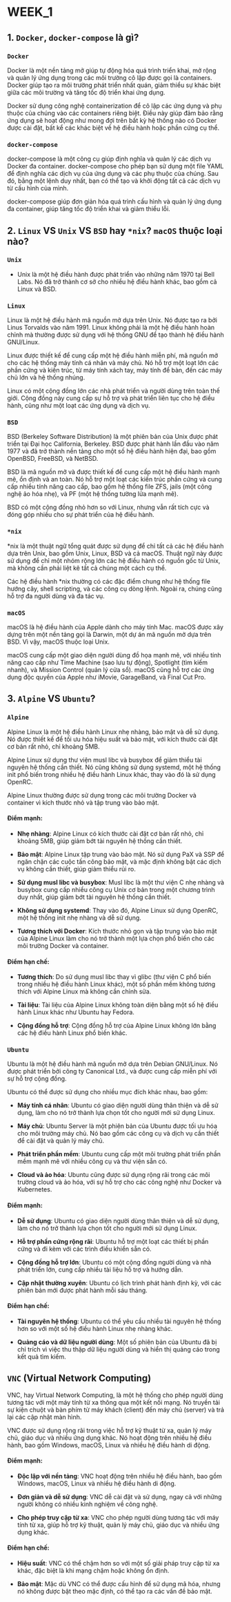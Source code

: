 # WEEK_1

## 1. `Docker`, `docker-compose` là gì?

### `Docker`

Docker là một nền tảng mở giúp tự động hóa quá trình triển khai, mở rộng và quản lý ứng dụng trong các môi trường cô lập được gọi là containers. Docker giúp tạo ra môi trường phát triển nhất quán, giảm thiểu sự khác biệt giữa các môi trường và tăng tốc độ triển khai ứng dụng.

Docker sử dụng công nghệ containerization để cô lập các ứng dụng và phụ thuộc của chúng vào các containers riêng biệt. Điều này giúp đảm bảo rằng ứng dụng sẽ hoạt động như mong đợi trên bất kỳ hệ thống nào có Docker được cài đặt, bất kể các khác biệt về hệ điều hành hoặc phần cứng cụ thể.

### `docker-compose`

docker-compose là một công cụ giúp định nghĩa và quản lý các dịch vụ Docker đa container. docker-compose cho phép bạn sử dụng một file YAML để định nghĩa các dịch vụ của ứng dụng và các phụ thuộc của chúng. Sau đó, bằng một lệnh duy nhất, bạn có thể tạo và khởi động tất cả các dịch vụ từ cấu hình của mình.

docker-compose giúp đơn giản hóa quá trình cấu hình và quản lý ứng dụng đa container, giúp tăng tốc độ triển khai và giảm thiểu lỗi.

## 2. `Linux` VS `Unix` VS `BSD` hay `*nix`? `macOS` thuộc loại nào?

### `Unix`

- Unix là một hệ điều hành được phát triển vào những năm 1970 tại Bell Labs. Nó đã trở thành cơ sở cho nhiều hệ điều hành khác, bao gồm cả Linux và BSD.

### `Linux`

Linux là một hệ điều hành mã nguồn mở dựa trên Unix. Nó được tạo ra bởi Linus Torvalds vào năm 1991. Linux không phải là một hệ điều hành hoàn chỉnh mà thường được sử dụng với hệ thống GNU để tạo thành hệ điều hành GNU/Linux.

Linux được thiết kế để cung cấp một hệ điều hành miễn phí, mã nguồn mở cho các hệ thống máy tính cá nhân và máy chủ. Nó hỗ trợ một loạt lớn các phần cứng và kiến trúc, từ máy tính xách tay, máy tính để bàn, đến các máy chủ lớn và hệ thống nhúng.

Linux có một cộng đồng lớn các nhà phát triển và người dùng trên toàn thế giới. Cộng đồng này cung cấp sự hỗ trợ và phát triển liên tục cho hệ điều hành, cũng như một loạt các ứng dụng và dịch vụ.

### `BSD`

BSD (Berkeley Software Distribution) là một phiên bản của Unix được phát triển tại Đại học California, Berkeley. BSD được phát hành lần đầu vào năm 1977 và đã trở thành nền tảng cho một số hệ điều hành hiện đại, bao gồm OpenBSD, FreeBSD, và NetBSD.

BSD là mã nguồn mở và được thiết kế để cung cấp một hệ điều hành mạnh mẽ, ổn định và an toàn. Nó hỗ trợ một loạt các kiến trúc phần cứng và cung cấp nhiều tính năng cao cấp, bao gồm hệ thống file ZFS, jails (một công nghệ ảo hóa nhẹ), và PF (một hệ thống tường lửa mạnh mẽ).

BSD có một cộng đồng nhỏ hơn so với Linux, nhưng vẫn rất tích cực và đóng góp nhiều cho sự phát triển của hệ điều hành.

### `*nix`

*nix là một thuật ngữ tổng quát được sử dụng để chỉ tất cả các hệ điều hành dựa trên Unix, bao gồm Unix, Linux, BSD và cả macOS. Thuật ngữ này được sử dụng để chỉ một nhóm rộng lớn các hệ điều hành có nguồn gốc từ Unix, mà không cần phải liệt kê tất cả chúng một cách cụ thể.

Các hệ điều hành *nix thường có các đặc điểm chung như hệ thống file hướng cây, shell scripting, và các công cụ dòng lệnh. Ngoài ra, chúng cũng hỗ trợ đa người dùng và đa tác vụ.

### `macOS`

macOS là hệ điều hành của Apple dành cho máy tính Mac. macOS được xây dựng trên một nền tảng gọi là Darwin, một dự án mã nguồn mở dựa trên BSD. Vì vậy, macOS thuộc loại Unix.

macOS cung cấp một giao diện người dùng đồ họa mạnh mẽ, với nhiều tính năng cao cấp như Time Machine (sao lưu tự động), Spotlight (tìm kiếm nhanh), và Mission Control (quản lý cửa sổ). macOS cũng hỗ trợ các ứng dụng độc quyền của Apple như iMovie, GarageBand, và Final Cut Pro.

## 3. `Alpine` VS `Ubuntu`?

### `Alpine`

Alpine Linux là một hệ điều hành Linux nhẹ nhàng, bảo mật và dễ sử dụng. Nó được thiết kế để tối ưu hóa hiệu suất và bảo mật, với kích thước cài đặt cơ bản rất nhỏ, chỉ khoảng 5MB.

Alpine Linux sử dụng thư viện musl libc và busybox để giảm thiểu tài nguyên hệ thống cần thiết. Nó cũng không sử dụng systemd, một hệ thống init phổ biến trong nhiều hệ điều hành Linux khác, thay vào đó là sử dụng OpenRC.

Alpine Linux thường được sử dụng trong các môi trường Docker và container vì kích thước nhỏ và tập trung vào bảo mật.

#### Điểm mạnh:

- **Nhẹ nhàng**: Alpine Linux có kích thước cài đặt cơ bản rất nhỏ, chỉ khoảng 5MB, giúp giảm bớt tài nguyên hệ thống cần thiết.

- **Bảo mật**: Alpine Linux tập trung vào bảo mật. Nó sử dụng PaX và SSP để ngăn chặn các cuộc tấn công bảo mật, và mặc định không bật các dịch vụ không cần thiết, giúp giảm thiểu rủi ro.

- **Sử dụng musl libc và busybox**: Musl libc là một thư viện C nhẹ nhàng và busybox cung cấp nhiều công cụ Unix cơ bản trong một chương trình duy nhất, giúp giảm bớt tài nguyên hệ thống cần thiết.

- **Không sử dụng systemd**: Thay vào đó, Alpine Linux sử dụng OpenRC, một hệ thống init nhẹ nhàng và dễ sử dụng.

- **Tương thích với Docker**: Kích thước nhỏ gọn và tập trung vào bảo mật của Alpine Linux làm cho nó trở thành một lựa chọn phổ biến cho các môi trường Docker và container.

#### Điểm hạn chế:

- **Tương thích**: Do sử dụng musl libc thay vì glibc (thư viện C phổ biến trong nhiều hệ điều hành Linux khác), một số phần mềm không tương thích với Alpine Linux mà không cần chỉnh sửa.

- **Tài liệu**: Tài liệu của Alpine Linux không toàn diện bằng một số hệ điều hành Linux khác như Ubuntu hay Fedora.

- **Cộng đồng hỗ trợ**: Cộng đồng hỗ trợ của Alpine Linux không lớn bằng các hệ điều hành Linux phổ biến khác.

### `Ubuntu`

Ubuntu là một hệ điều hành mã nguồn mở dựa trên Debian GNU/Linux. Nó được phát triển bởi công ty Canonical Ltd., và được cung cấp miễn phí với sự hỗ trợ cộng đồng.

Ubuntu có thể được sử dụng cho nhiều mục đích khác nhau, bao gồm:

- **Máy tính cá nhân**: Ubuntu có giao diện người dùng thân thiện và dễ sử dụng, làm cho nó trở thành lựa chọn tốt cho người mới sử dụng Linux.

- **Máy chủ**: Ubuntu Server là một phiên bản của Ubuntu được tối ưu hóa cho môi trường máy chủ. Nó bao gồm các công cụ và dịch vụ cần thiết để cài đặt và quản lý máy chủ.

- **Phát triển phần mềm**: Ubuntu cung cấp một môi trường phát triển phần mềm mạnh mẽ với nhiều công cụ và thư viện sẵn có.

- **Cloud và ảo hóa**: Ubuntu cũng được sử dụng rộng rãi trong các môi trường cloud và ảo hóa, với sự hỗ trợ cho các công nghệ như Docker và Kubernetes.

#### Điểm mạnh:

- **Dễ sử dụng**: Ubuntu có giao diện người dùng thân thiện và dễ sử dụng, làm cho nó trở thành lựa chọn tốt cho người mới sử dụng Linux.

- **Hỗ trợ phần cứng rộng rãi**: Ubuntu hỗ trợ một loạt các thiết bị phần cứng và đi kèm với các trình điều khiển sẵn có.

- **Cộng đồng hỗ trợ lớn**: Ubuntu có một cộng đồng người dùng và nhà phát triển lớn, cung cấp nhiều tài liệu hỗ trợ và hướng dẫn.

- **Cập nhật thường xuyên**: Ubuntu có lịch trình phát hành định kỳ, với các phiên bản mới được phát hành mỗi sáu tháng.

#### Điểm hạn chế:

- **Tài nguyên hệ thống**: Ubuntu có thể yêu cầu nhiều tài nguyên hệ thống hơn so với một số hệ điều hành Linux nhẹ nhàng khác.

- **Quảng cáo và dữ liệu người dùng**: Một số phiên bản của Ubuntu đã bị chỉ trích vì việc thu thập dữ liệu người dùng và hiển thị quảng cáo trong kết quả tìm kiếm.

## `VNC` (Virtual Network Computing)

VNC, hay Virtual Network Computing, là một hệ thống cho phép người dùng tương tác với một máy tính từ xa thông qua một kết nối mạng. Nó truyền tải sự kiện chuột và bàn phím từ máy khách (client) đến máy chủ (server) và trả lại các cập nhật màn hình.

VNC được sử dụng rộng rãi trong việc hỗ trợ kỹ thuật từ xa, quản lý máy chủ, giáo dục và nhiều ứng dụng khác. Nó hoạt động trên nhiều hệ điều hành, bao gồm Windows, macOS, Linux và nhiều hệ điều hành di động.

#### Điểm mạnh:

- **Độc lập với nền tảng**: VNC hoạt động trên nhiều hệ điều hành, bao gồm Windows, macOS, Linux và nhiều hệ điều hành di động.

- **Đơn giản và dễ sử dụng**: VNC dễ cài đặt và sử dụng, ngay cả với những người không có nhiều kinh nghiệm về công nghệ.

- **Cho phép truy cập từ xa**: VNC cho phép người dùng tương tác với máy tính từ xa, giúp hỗ trợ kỹ thuật, quản lý máy chủ, giáo dục và nhiều ứng dụng khác.

#### Điểm hạn chế:

- **Hiệu suất**: VNC có thể chậm hơn so với một số giải pháp truy cập từ xa khác, đặc biệt là khi mạng chậm hoặc không ổn định.

- **Bảo mật**: Mặc dù VNC có thể được cấu hình để sử dụng mã hóa, nhưng nó không được bật theo mặc định, có thể tạo ra các vấn đề bảo mật.



